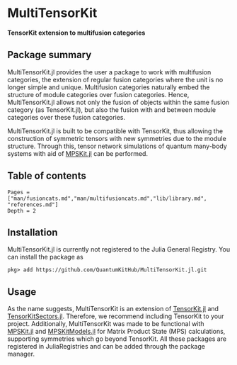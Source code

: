# MultiTensorKit

**TensorKit extension to multifusion categories**

## Package summary
MultiTensorKit.jl provides the user a package to work with multifusion categories, the extension of regular fusion categories where the unit is no longer simple and unique.
Multifusion categories naturally embed the structure of module categories over fusion categories. Hence, MultiTensorKit.jl allows not only the fusion of objects within the same
fusion category (as TensorKit.jl), but also the fusion with and between module categories over these fusion categories. 

MultiTensorKit.jl is built to be compatible with TensorKit, thus allowing the construction of symmetric tensors with new symmetries due to the module structure. Through this,
tensor network simulations of quantum many-body systems with aid of [MPSKit.jl](https://github.com/QuantumKitHub/MPSKit.jl) can be performed.

## Table of contents

```@contents
Pages = ["man/fusioncats.md","man/multifusioncats.md","lib/library.md", "references.md"]
Depth = 2
```

## Installation

MultiTensorKit.jl is currently not registered to the Julia General Registry. You can install the package as
```
pkg> add https://github.com/QuantumKitHub/MultiTensorKit.jl.git
```

## Usage

As the name suggests, MultiTensorKit is an extension of [TensorKit.jl](https://github.com/Jutho/TensorKit.jl) and
[TensorKitSectors.jl](https://github.com/QuantumKitHub/TensorKitSectors.jl). Therefore, we recommend including TensorKit 
to your project. Additionally, MultiTensorKit was made to be functional with [MPSKit.jl](https://github.com/QuantumKitHub/MPSKit.jl)
and [MPSKitModels.jl](https://github.com/QuantumKitHub/MPSKitModels.jl) for Matrix Product State (MPS) calculations, supporting symmetries
which go beyond TensorKit. All these packages are registered in JuliaRegistries and can be added through the package manager.

